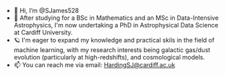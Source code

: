 - 👋 Hi, I’m @SJames528
- 👀 After studying for a BSc in Mathematics and an MSc in Data-Intensive Astrophysics, I'm now undertaking a PhD in Astrophysical Data Science at Cardiff University.
- 🪐 I'm eager to expand my knowledge and practical skils in the field of machine learning, with my research interests being galactic gas/dust evolution (particularly at high-redshifts), and cosmological models.
- 📫 You can reach me via email: HardingSJ@cardiff.ac.uk
